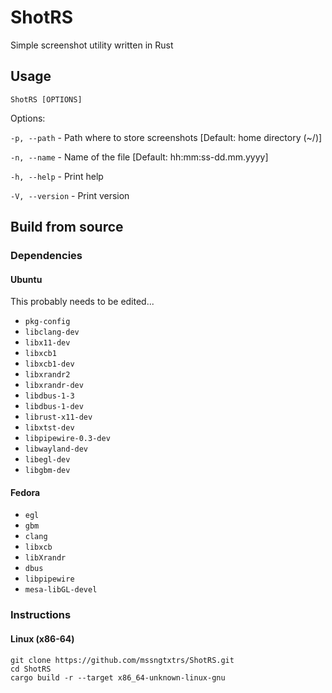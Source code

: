 # ShotRS

Simple screenshot utility written in Rust

## Usage

`ShotRS [OPTIONS]`

Options:

`-p, --path` - Path where to store screenshots [Default: home directory (~/)]

`-n, --name` - Name of the file [Default: hh:mm:ss-dd.mm.yyyy]

`-h, --help` - Print help

`-V, --version` - Print version

## Build from source

### Dependencies

#### Ubuntu

This probably needs to be edited...

 - `pkg-config`
 - `libclang-dev`
 - `libx11-dev`
 - `libxcb1`
 - `libxcb1-dev`
 - `libxrandr2`
 - `libxrandr-dev`
 - `libdbus-1-3`
 - `libdbus-1-dev`
 - `librust-x11-dev`
 - `libxtst-dev`
 - `libpipewire-0.3-dev`
 - `libwayland-dev`
 - `libegl-dev`
 - `libgbm-dev`

#### Fedora

 - `egl`
 - `gbm`
 - `clang`
 - `libxcb`
 - `libXrandr`
 - `dbus`
 - `libpipewire`
 - `mesa-libGL-devel`

### Instructions

#### Linux (x86-64)

```
git clone https://github.com/mssngtxtrs/ShotRS.git
cd ShotRS
cargo build -r --target x86_64-unknown-linux-gnu
```
